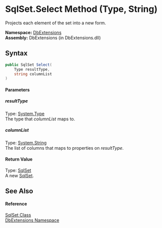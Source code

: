 SqlSet.Select Method (Type, String)
===================================
Projects each element of the set into a new form.

**Namespace:** [DbExtensions][1]  
**Assembly:** DbExtensions (in DbExtensions.dll)

Syntax
------

```csharp
public SqlSet Select(
	Type resultType,
	string columnList
)
```

#### Parameters

##### *resultType*
Type: [System.Type][2]  
The type that *columnList* maps to.

##### *columnList*
Type: [System.String][3]  
The list of columns that maps to properties on *resultType*.

#### Return Value
Type: [SqlSet][4]  
A new [SqlSet][4].

See Also
--------

#### Reference
[SqlSet Class][4]  
[DbExtensions Namespace][1]  

[1]: ../README.md
[2]: http://msdn.microsoft.com/en-us/library/42892f65
[3]: http://msdn.microsoft.com/en-us/library/s1wwdcbf
[4]: README.md